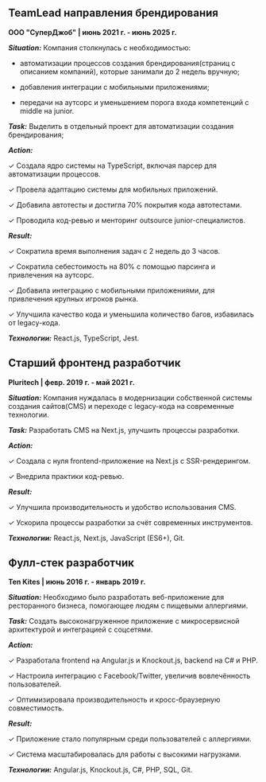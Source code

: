 ## TeamLead направления брендирования
**ООО "СуперДжоб" | июнь 2021 г. - июнь 2025 г.**

***Situation:*** Компания столкнулась с необходимостью:
- автоматизации процессов создания брендирования(страниц с описанием компаний), которые занимали до 2 недель вручную;

- добавления интеграции с мобильными приложениями;

- передачи на аутсорс и уменьшением порога входа компетенций с middle на junior.

***Task:*** Выделить в отдельный проект для автоматизации создания брендирования;

***Action:***

✓ Создала ядро системы на TypeScript, включая парсер для автоматизации процессов.

✓ Провела адаптацию системы для мобильных приложений.

✓ Добавила автотесты и достигла 70% покрытия кода автотестами.

✓   Проводила код-ревью и менторинг outsource junior-специалистов.

***Result:***

✓ Сократила время выполнения задач с 2 недель до 3 часов.

✓   Сократила себестоимость на 80% c помощью парсинга и привлечения на аутсорс.

✓ Добавила интеграцию с мобильными приложениями, для привлечения крупных игроков рынка.

✓ Улучшила качество кода и уменьшила количество багов, избавилась от legacy-кода.

***Технологии:*** React.js, TypeScript, Jest.

## Старший фронтенд разработчик
**Pluritech | февр. 2019 г. - май 2021 г.**

***Situation:*** Компания нуждалась в модернизации собственной системы создания сайтов(CMS) и переходе с legacy-кода на современные технологии.

***Task:*** Разработать CMS на Next.js, улучшить процессы разработки.

***Action:***

✓ Создала с нуля frontend-приложение на Next.js с SSR-рендерингом.

✓ Внедрила практики код-ревью.

***Result:***

✓ Улучшила производительность и удобство использования CMS.

✓ Ускорила процессы разработки за счёт современных инструментов.

***Технологии:*** React.js, Next.js, JavaScript (ES6+), Git.

## Фулл-стек разработчик
**Ten Kites | июнь 2016 г. - январь 2019 г.**

***Situation:*** Необходимо было разработать веб-приложение для ресторанного бизнеса, помогающее людям с пищевыми аллергиями.

***Task:*** Создать высоконагруженное приложение с микросервисной архитектурой и интеграцией с соцсетями.

***Action:***

✓ Разработала frontend на Angular.js и Knockout.js, backend на C# и PHP.

✓ Настроила интеграцию с Facebook/Twitter, увеличив вовлечённость пользователей.

✓ Оптимизировала производительность и кросс-браузерную совместимость.

***Result:***

✓ Приложение стало популярным среди пользователей с аллергиями.

✓ Система масштабировалась для работы с высокими нагрузками.

***Технологии:*** Angular.js, Knockout.js, C#, PHP, SQL, Git.